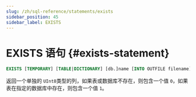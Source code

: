 ```yaml
---
slug: /zh/sql-reference/statements/exists
sidebar_position: 45
sidebar_label: EXISTS
---
```


# EXISTS 语句 {#exists-statement}

``` sql
EXISTS [TEMPORARY] [TABLE|DICTIONARY] [db.]name [INTO OUTFILE filename] [FORMAT format]
```

返回一个单独的 `UInt8`类型的列，如果表或数据库不存在，则包含一个值 `0`，如果表在指定的数据库中存在，则包含一个值 `1`。